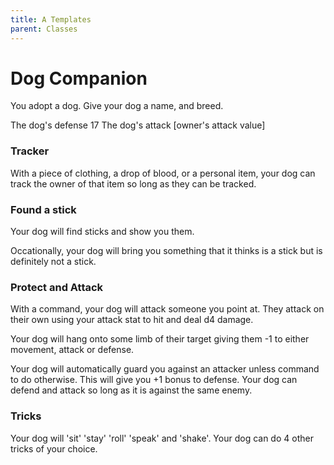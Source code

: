 ```yaml
---
title: A Templates
parent: Classes
---
```


# Dog Companion

You adopt a dog. 
Give your dog a name, and breed. 

The dog's defense 17
The dog's attack [owner's attack value]

### Tracker

With a piece of clothing, a drop of blood, or a personal item, 
your dog can track the owner of that item so long as they can be tracked. 

### Found a stick

Your dog will find sticks and show you them. 

Occationally, your dog will bring you something that it thinks is a stick but
is definitely not a stick. 

### Protect and Attack

With a command, your dog will attack someone you point at. They attack on their
own using your attack stat to hit and deal d4 damage. 

Your dog will hang onto some limb of their target giving them -1 to either
movement, attack or defense.

Your dog will automatically guard you against an attacker unless command to do 
otherwise. This will give you +1 bonus to defense. Your dog can defend and
attack so long as it is against the same enemy.

### Tricks

Your dog will 'sit' 'stay' 'roll' 'speak' and 'shake'.
Your dog can do 4 other tricks of your choice. 
